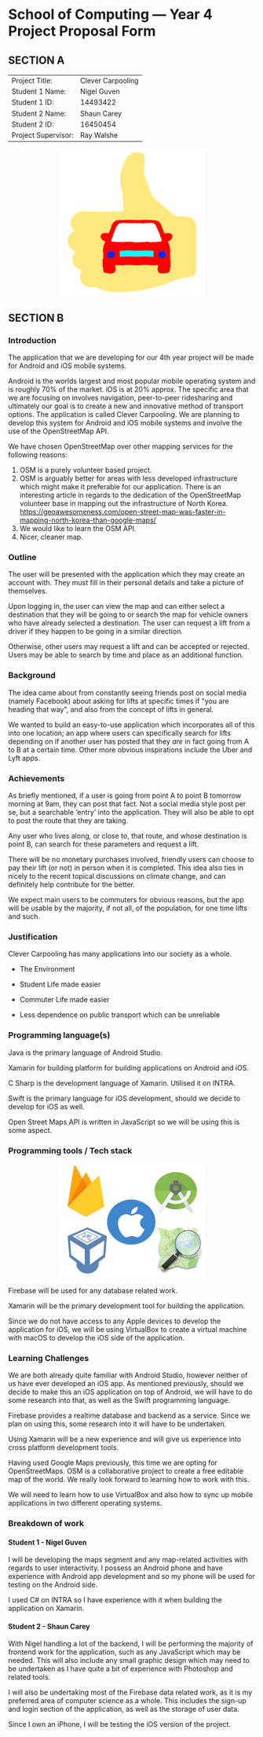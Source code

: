 # School of Computing &mdash; Year 4 Project Proposal Form

## SECTION A

|                     |                   |
|---------------------|-------------------|
|Project Title:       | Clever Carpooling            |
|Student 1 Name:      | Nigel Guven           |
|Student 1 ID:        | 14493422            |
|Student 2 Name:      | Shaun Carey            |
|Student 2 ID:        | 16450454            |
|Project Supervisor:  | Ray Walshe           |


<p align="center">
  <img src="./res/Clever_Carpooling_Icon.png" width="300px">
</p>

## SECTION B

### Introduction


The application that we are developing for our 4th year project will be made for Android and iOS mobile systems. 

Android is the worlds largest and most popular mobile operating system and is roughly 70% of the market. iOS is at 20% approx.
The specific area that we are focusing on involves navigation, peer-to-peer ridesharing and ultimately our goal is to create a new and innovative method of transport options.
The application is called Clever Carpooling. We are planning to develop this system for Android and iOS mobile systems and involve the use of the OpenStreetMap API. 

We have chosen OpenStreetMap over other mapping services for the following reasons:

1.	OSM is a purely volunteer based project.
2.	OSM is arguably better for areas with less developed infrastructure which might make it preferable for our application. There is an interesting article in regards to the dedication of the OpenStreetMap volunteer base in mapping out the infrastructure of North Korea. https://geoawesomeness.com/open-street-map-was-faster-in-mapping-north-korea-than-google-maps/
3.	We would like to learn the OSM API.
4.	Nicer, cleaner map.

### Outline


The user will be presented with the application which they may create an account with. They must fill in their personal details and take a picture of themselves. 

Upon logging in, the user can view the map and can either select a destination that they will be going to or search the map for vehicle owners who have already selected a destination. The user can request a lift from a driver if they happen to be going in a similar direction. 

Otherwise, other users may request a lift and can be accepted or rejected. Users may be able to search by time and place as an additional function.

### Background


The idea came about from constantly seeing friends post on social media (namely Facebook) about asking for lifts at specific times if "you are heading that way", and also from the concept of lifts in general.

We wanted to build an easy-to-use application which incorporates all of this into one location; an app where users can specifically search for lifts depending on if another user has posted that they *are* in fact going from A to B at a certain time. Other more obvious inspirations include the Uber and Lyft apps.


### Achievements


As briefly mentioned, if a user is going from point A to point B tomorrow morning at 9am, they can post that fact. Not a social media style post per se, but a searchable ‘entry’ into the application. They will also be able to opt to post the route that they are taking.

Any user who lives along, or close to, that route, and whose destination is point B, can search for these parameters and request a lift. 

There will be no monetary purchases involved, friendly users can choose to pay their lift (or not) in person when it is completed. This idea also ties in nicely to the recent topical discussions on climate change, and can definitely help contribute for the better.

We expect main users to be commuters for obvious reasons, but the app will be usable by the majority, if not all, of the population, for one time lifts and such.


### Justification


Clever Carpooling has many applications into our society as a whole.

- The Environment

- Student Life made easier

- Commuter Life made easier

- Less dependence on public transport which can be unreliable

### Programming language(s)


Java is the primary language of Android Studio.

Xamarin for building platform for building applications on Android and iOS.

C Sharp is the development language of Xamarin. Utilised it on INTRA.

Swift is the primary language for iOS development, should we decide to develop for iOS as well.

Open Street Maps API is written in JavaScript so we will be using this is some aspect.

### Programming tools / Tech stack

<p align="center">
  <img src="./res/tech.png" width="300px">
</p>

Firebase will be used for any database related work.

Xamarin will be the primary development tool for building the application.

Since we do not have access to any Apple devices to develop the application for iOS, we will be using VirtualBox to create a virtual machine with macOS to develop the iOS side of the application.

### Learning Challenges



We are both already quite familiar with Android Studio, however neither of us have ever developed an iOS app. As mentioned previously, should we decide to make this an iOS application on top of Android, we will have to do some research into that, as well as the Swift programming language.

Firebase provides a realtime database and backend as a service. Since we plan on using this, some research into it will have to be undertaken.

Using Xamarin will be a new experience and will give us experience into cross platform development tools.

Having used Google Maps previously, this time we are opting for OpenStreetMaps. OSM is a collaborative project to create a free editable map of the world. We really look forward to learning how to work with this.

We will need to learn how to use VirtualBox and also how to sync up mobile applications in two different operating systems. 

### Breakdown of work



#### Student 1 - Nigel Guven

I will be developing the maps segment and any map-related activities with regards to user interactivity. I possess an Android phone and have experience with Android app development and so my phone will be used for testing on the Android side.

I used C# on INTRA so I have experience with it when building the application on Xamarin.

#### Student 2 - Shaun Carey

With Nigel handling a lot of the backend, I will be performing the majority of frontend work for the application, such as any JavaScript which may be needed. This will also include any small graphic design which may need to be undertaken as I have quite a bit of experience with Photoshop and related tools.

I will also be undertaking most of the Firebase data related work, as it is my preferred area of computer science as a whole. This includes the sign-up and login section of the application, as well as the storage of user data.

Since I own an iPhone, I will be testing the iOS version of the project.


